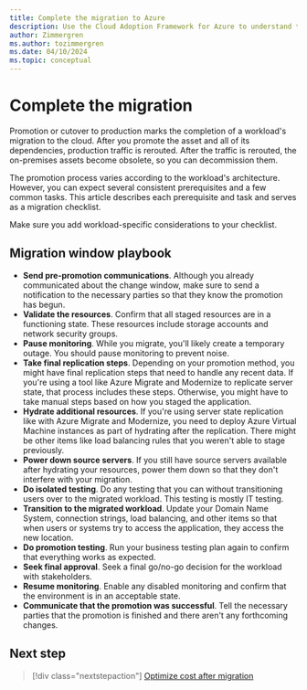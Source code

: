 ```yaml
---
title: Complete the migration to Azure
description: Use the Cloud Adoption Framework for Azure to understand the common tasks and standard prerequisites for promoting a migrated resource to production.
author: Zimmergren
ms.author: tozimmergren
ms.date: 04/10/2024
ms.topic: conceptual
---
```


# Complete the migration

Promotion or cutover to production marks the completion of a workload's migration to the cloud. After you promote the asset and all of its dependencies, production traffic is rerouted. After the traffic is rerouted, the on-premises assets become obsolete, so you can decommission them.

The promotion process varies according to the workload's architecture. However, you can expect several consistent prerequisites and a few common tasks. This article describes each prerequisite and task and serves as a migration checklist.

Make sure you add workload-specific considerations to your checklist.

## Migration window playbook

- **Send pre-promotion communications**. Although you already communicated about the change window, make sure to send a notification to the necessary parties so that they know the promotion has begun.
- **Validate the resources**. Confirm that all staged resources are in a functioning state. These resources include storage accounts and network security groups.
- **Pause monitoring**. While you migrate, you'll likely create a temporary outage. You should pause monitoring to prevent noise.
- **Take final replication steps**. Depending on your promotion method, you might have final replication steps that need to handle any recent data. If you're using a tool like Azure Migrate and Modernize to replicate server state, that process includes these steps. Otherwise, you might have to take manual steps based on how you staged the application.
- **Hydrate additional resources**. If you're using server state replication like with Azure Migrate and Modernize, you need to deploy Azure Virtual Machine instances as part of hydrating after the replication. There might be other items like load balancing rules that you weren't able to stage previously.
- **Power down source servers**. If you still have source servers available after hydrating your resources, power them down so that they don't interfere with your migration.
- **Do isolated testing**. Do any testing that you can without transitioning users over to the migrated workload. This testing is mostly IT testing.
- **Transition to the migrated workload**. Update your Domain Name System, connection strings, load balancing, and other items so that when users or systems try to access the application, they access the new location.
- **Do promotion testing**. Run your business testing plan again to confirm that everything works as expected.
- **Seek final approval**. Seek a final go/no-go decision for the workload with stakeholders.
- **Resume monitoring**. Enable any disabled monitoring and confirm that the environment is in an acceptable state.
- **Communicate that the promotion was successful**. Tell the necessary parties that the promotion is finished and there aren't any forthcoming changes.

## Next step

> [!div class="nextstepaction"]
> [Optimize cost after migration](./optimize-cost-after-migration.md)
